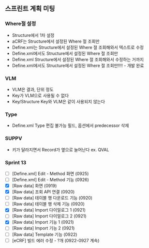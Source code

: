 ## 스프린트 계획 미팅

### Where절 설정
- Structure에서 1차 설정
- aCRF는 Structure에서 설정된 Where 절 조회만
- Define.xml는 Structure에서 설정된 Where 절 조회해와서 텍스트로 수정
- Define.xml에서도 Structure에서 설정된 Where 절 조회만
- Define.xml Structure에서 설정된 Where 절 조회해와서 수정하는 거까지
- Define.xml에서도 Structure에서 설정된 Where 절 조회만!!!! - 개발 완료

### VLM
- VLM은 결과, 단위 정도
- Key가 VLM으로 사용될 수 없다
- Key/Structure Key와 VLM은 같이 사용되지 않는다

### Type
- Define.xml Type 편집 불가능 필드, 옵션에서 predecessor 삭제

### SUPPV
- 키가 달라지면서 Record가 옆으로 늘어난다 ex. QVAL

### Sprint 13

- [ ] \[Define.xml\] Edit - Method 화면 (0925)
- [ ] \[Define.xml\] Edit - Method 기능 (0926)
- [x] \[Raw data\] 화면 (0919)
- [x] \[Raw data\] 조회 API 연결 (0920)
- [ ] \[Raw data\] 테이블 행 다운로드 기능 (0920)
- [ ] \[Raw data\] 테이블 행 삭제 기능 (0920)
- [x] \[Raw data\] Import 다이얼로그 1 (0921)
- [ ] \[Raw data\] Import 다이얼로그 2 (0921)
- [x] \[Raw data\] Import 기능 1 (0921)
- [ ] \[Raw data\] Import 기능 2 (0921)
- [ ] \[Raw data\] Template 기능 (0922)
- [ ] \[eCRF] 빌드 에러 수정 - ?개 (0922-0927 계속)